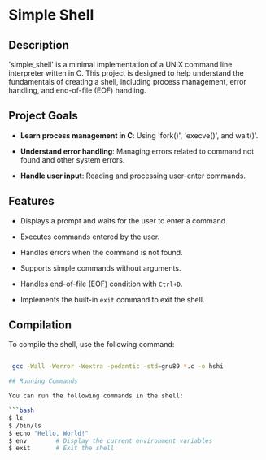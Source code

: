 # Simple Shell

## Description
 
'simple_shell' is a minimal implementation of a UNIX command line interpreter witten in C. This project is designed to help understand the fundamentals of creating a    shell, including process management, error handling, and end-of-file (EOF) handling.



## Project Goals
 

 - **Learn process management in C**: Using 'fork()', 'execve()', and wait()'.
 
 - **Understand error handling**: Managing errors related to command not found and other system errors.
 
 - **Handle user input**: Reading and processing user-enter commands.


## Features


 - Displays a prompt and waits for the user to enter a command.
 
 - Executes commands entered by the user.
 
 - Handles errors when the command is not found.
 
 - Supports simple commands without arguments.
 
 - Handles end-of-file (EOF) condition with `Ctrl+D`.
 
 - Implements the built-in `exit` command to exit the shell.


## Compilation


 To compile the shell, use the following command:

```bash

 gcc -Wall -Werror -Wextra -pedantic -std=gnu89 *.c -o hshi

## Running Commands

You can run the following commands in the shell:

```bash
$ ls
$ /bin/ls
$ echo "Hello, World!"
$ env        # Display the current environment variables
$ exit       # Exit the shell
